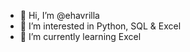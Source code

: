 - 👋 Hi, I’m @ehavrilla
- 👀 I’m interested in Python, SQL & Excel
- 🌱 I’m currently learning Excel

<!---
ehavrilla/ehavrilla is a ✨ special ✨ repository because its `README.md` (this file) appears on your GitHub profile.
You can click the Preview link to take a look at your changes.
--->
